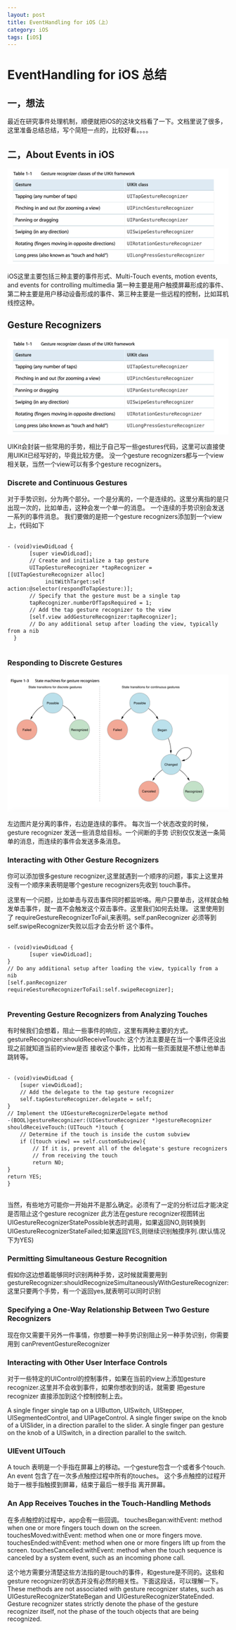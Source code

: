 ```yaml
---
layout: post
title: EventHandling for iOS（上）
category: iOS
tags: [iOS]
---
```


# EventHandling for iOS 总结

## 一，想法

最近在研究事件处理机制，顺便就把iOS的这块文档看了一下。文档里说了很多，这里准备总结总结，写个简短一点的，比较好看。。。。


## 二，About Events in iOS

![Alt text](/img/posts/event_1.png)

iOS这里主要包括三种主要的事件形式、Multi-Touch events, motion events, and events for controlling multimedia
第一种主要是用户触摸屏幕形成的事件、第二种主要是用户移动设备形成的事件、第三种主要是一些远程的控制，比如耳机线控这种。

## Gesture Recognizers

![Alt text](/img/posts/event_2.png)

UIKit会封装一些常用的手势，相比于自己写一些gestures代码，这里可以直接使用UIKit已经写好的，毕竟比较方便。
没一个gesture recognizers都与一个view相关联，当然一个view可以有多个gesture recognizers。

### Discrete and Continuous Gestures
对于手势识别，分为两个部分。一个是分离的，一个是连续的。这里分离指的是只出现一次的，比如单击，这种会发一个单一的消息。
一个连续的手势识别会发送一系列的事件消息。
我们要做的是把一个gesture recognizers添加到一个view上，代码如下
<pre>
<code>
- (void)viewDidLoad {
       [super viewDidLoad];
       // Create and initialize a tap gesture
       UITapGestureRecognizer *tapRecognizer = [[UITapGestureRecognizer alloc]
            initWithTarget:self action:@selector(respondToTapGesture:)];
       // Specify that the gesture must be a single tap
       tapRecognizer.numberOfTapsRequired = 1;
       // Add the tap gesture recognizer to the view
       [self.view addGestureRecognizer:tapRecognizer];
       // Do any additional setup after loading the view, typically from a nib
  }
</code>
</pre>

### Responding to Discrete Gestures

![Alt text](/img/posts/event_3.png)

左边图片是分离的事件，右边是连续的事件。
每次当一个状态改变的时候，gesture recognizer 发送一些消息给目标。一个间断的手势
识别仅仅发送一条简单的消息，而连续的事件会发送多条消息。

### Interacting with Other Gesture Recognizers

你可以添加很多gesture recognizer,这里就遇到一个顺序的问题，事实上这里并没有一个顺序来表明是哪个gesture recognizers先收到
touch事件。

这里有一个问题，比如单击与双击事件同时都监听咯。用户只要单击，这样就会触发单击事件，就一直不会触发这个双击事件。这里我们如何去处理。
这里使用到了 requireGestureRecognizerToFail,来表明。self.panRecognizer 必须等到self.swipeRecognizer失败以后才会去分析
这个事件。

<pre>
<code>
- (void)viewDidLoad {
       [super viewDidLoad];
}
// Do any additional setup after loading the view, typically from a nib
[self.panRecognizer requireGestureRecognizerToFail:self.swipeRecognizer];
</code>
</pre>

### Preventing Gesture Recognizers from Analyzing Touches

有时候我们会想着，阻止一些事件的响应，这里有两种主要的方式。
gestureRecognizer:shouldReceiveTouch: 这个方法主要是在当一个事件还没出现之前就知道当前的view是否
接收这个事件，比如有一些页面就是不想让他单击跳转等。
<pre>
<code>
- (void)viewDidLoad {
    [super viewDidLoad];
    // Add the delegate to the tap gesture recognizer
    self.tapGestureRecognizer.delegate = self;
}
// Implement the UIGestureRecognizerDelegate method
-(BOOL)gestureRecognizer:(UIGestureRecognizer *)gestureRecognizer
shouldReceiveTouch:(UITouch *)touch {
    // Determine if the touch is inside the custom subview
    if ([touch view] == self.customSubview){
        // If it is, prevent all of the delegate's gesture recognizers
        // from receiving the touch
        return NO;
}
return YES; 
}
</code>
</pre>

当然，有些地方可能你一开始并不是那么确定。必须有了一定的分析过后才能决定是否阻止这个gesture recognizer
此方法在gesture recognizer视图转出UIGestureRecognizerStatePossible状态时调用，如果返回NO,则转换到
UIGestureRecognizerStateFailed;如果返回YES,则继续识别触摸序列.(默认情况下为YES)

### Permitting Simultaneous Gesture Recognition
假如你这边想着能够同时识别两种手势，这时候就需要用到gestureRecognizer:shouldRecognizeSimultaneouslyWithGestureRecognizer: 
这里只要两个手势，有一个返回yes,就表明可以同时识别

### Specifying a One-Way Relationship Between Two Gesture Recognizers
现在你又需要干另外一件事情，你想要一种手势识别阻止另一种手势识别，你需要用到 canPreventGestureRecognizer

### Interacting with Other User Interface Controls
对于一些特定的UIControl的控制事件，如果在当前的view上添加gesture recognizer.这里并不会收到事件，如果你想收到的话，就需要
把gesture recognizer 直接添加到这个控制控制上去。

A single finger single tap on a UIButton, UISwitch, UIStepper, UISegmentedControl, and UIPageControl.
A single finger swipe on the knob of a UISlider, in a direction parallel to the slider.
A single finger pan gesture on the knob of a UISwitch, in a direction parallel to the switch.

### UIEvent UITouch
A touch 表明是一个手指在屏幕上的移动。一个gesture包含一个或者多个touch.
An event 包含了在一次多点触控过程中所有的touches。 这个多点触控的过程开始于一根手指触摸到屏幕，结束于最后一根手指
离开屏幕。

### An App Receives Touches in the Touch-Handling Methods
在多点触控的过程中，app会有一些回调。
touchesBegan:withEvent: method when one or more fingers touch down on the screen.
touchesMoved:withEvent: method when one or more fingers move.
touchesEnded:withEvent: method when one or more fingers lift up from the screen.
touchesCancelled:withEvent: method when the touch sequence is canceled by a system event, such as an incoming phone call.

这个地方需要分清楚这些方法指的是touch的事件，和gesture是不同的。这些和gesture recognizer的状态并没有必然的相关性。下面这段话，可以理解一下。
These methods are not associated with gesture recognizer states, such as UIGestureRecognizerStateBegan and 
UIGestureRecognizerStateEnded. Gesture recognizer states strictly denote the phase of the gesture recognizer itself, 
not the phase of the touch objects that are being recognized.

